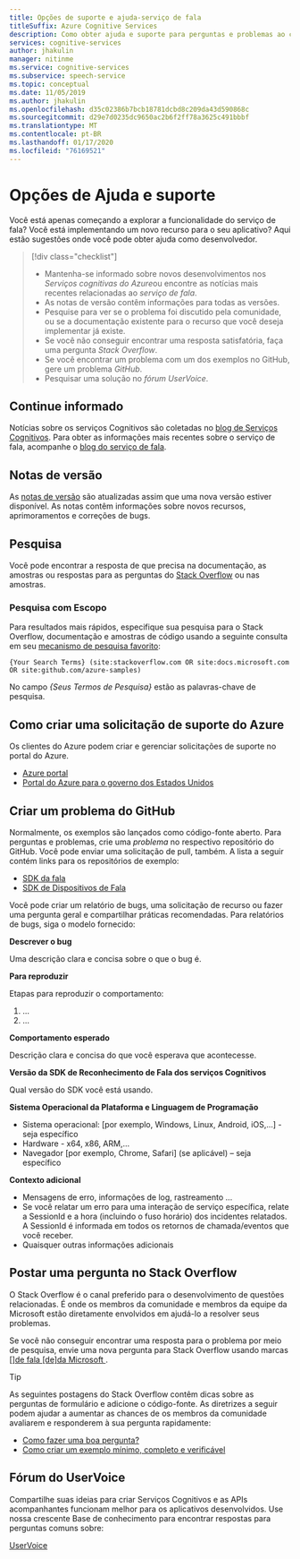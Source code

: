 ```yaml
---
title: Opções de suporte e ajuda-serviço de fala
titleSuffix: Azure Cognitive Services
description: Como obter ajuda e suporte para perguntas e problemas ao criar aplicativos que se integram com o serviço de fala
services: cognitive-services
author: jhakulin
manager: nitinme
ms.service: cognitive-services
ms.subservice: speech-service
ms.topic: conceptual
ms.date: 11/05/2019
ms.author: jhakulin
ms.openlocfilehash: d35c02386b7bcb18781dcbd8c209da43d590868c
ms.sourcegitcommit: d29e7d0235dc9650ac2b6f2ff78a3625c491bbbf
ms.translationtype: MT
ms.contentlocale: pt-BR
ms.lasthandoff: 01/17/2020
ms.locfileid: "76169521"
---
```

# <a name="support-and-help-options"></a>Opções de Ajuda e suporte

Você está apenas começando a explorar a funcionalidade do serviço de fala? Você está implementando um novo recurso para o seu aplicativo? Aqui estão sugestões onde você pode obter ajuda como desenvolvedor.

> [!div class="checklist"]
> * Mantenha-se informado sobre novos desenvolvimentos nos *Serviços cognitivas do Azure*ou encontre as notícias mais recentes relacionadas ao *serviço de fala*.
> * As notas de versão contêm informações para todas as versões.
> * Pesquise para ver se o problema foi discutido pela comunidade, ou se a documentação existente para o recurso que você deseja implementar já existe.
> * Se você não conseguir encontrar uma resposta satisfatória, faça uma pergunta *Stack Overflow*.
> * Se você encontrar um problema com um dos exemplos no GitHub, gere um problema *GitHub*.
> * Pesquisar uma solução no *fórum UserVoice*.

## <a name="stay-informed"></a>Continue informado

Notícias sobre os serviços Cognitivos são coletadas no [blog de Serviços Cognitivos](https://azure.microsoft.com/blog/topics/cognitive-services/). Para obter as informações mais recentes sobre o serviço de fala, acompanhe o [blog do serviço de fala](https://azure.microsoft.com/blog/tag/speech-service/).

## <a name="release-notes"></a>Notas de versão

As [notas de versão](https://aka.ms/csspeech/whatsnew) são atualizadas assim que uma nova versão estiver disponível. As notas contêm informações sobre novos recursos, aprimoramentos e correções de bugs.

## <a name="search"></a>Pesquisa

Você pode encontrar a resposta de que precisa na documentação, as amostras ou respostas para as perguntas do [Stack Overflow](https://www.stackoverflow.com) ou nas amostras.

### <a name="scoped-search"></a>Pesquisa com Escopo

Para resultados mais rápidos, especifique sua pesquisa para o Stack Overflow, documentação e amostras de código usando a seguinte consulta em seu [mecanismo de pesquisa favorito](https://bing.com):

```
{Your Search Terms} (site:stackoverflow.com OR site:docs.microsoft.com OR site:github.com/azure-samples)
```

No campo *{Seus Termos de Pesquisa}* estão as palavras-chave de pesquisa.

## <a name="create-an-azure-support-request"></a>Como criar uma solicitação de suporte do Azure

Os clientes do Azure podem criar e gerenciar solicitações de suporte no portal do Azure.

* [Azure portal](https://ms.portal.azure.com/#blade/Microsoft_Azure_Support/HelpAndSupportBlade/overview)
* [Portal do Azure para o governo dos Estados Unidos](https://portal.azure.us)

## <a name="create-a-github-issue"></a>Criar um problema do GitHub

Normalmente, os exemplos são lançados como código-fonte aberto. Para perguntas e problemas, crie uma *problema* no respectivo repositório do GitHub. Você pode enviar uma solicitação de pull, também. A lista a seguir contém links para os repositórios de exemplo:

* [SDK da fala](https://github.com/Azure-Samples/cognitive-services-speech-sdk/issues)
* [SDK de Dispositivos de Fala](https://github.com/Azure-Samples/Cognitive-Services-Speech-Devices-SDK/issues)

Você pode criar um relatório de bugs, uma solicitação de recurso ou fazer uma pergunta geral e compartilhar práticas recomendadas. Para relatórios de bugs, siga o modelo fornecido:

**Descrever o bug**

Uma descrição clara e concisa sobre o que o bug é.

**Para reproduzir**

Etapas para reproduzir o comportamento:
1. ...
2. ...

**Comportamento esperado**

Descrição clara e concisa do que você esperava que acontecesse.

**Versão da SDK de Reconhecimento de Fala dos serviços Cognitivos**

Qual versão do SDK você está usando.

**Sistema Operacional da Plataforma e Linguagem de Programação**

 - Sistema operacional: [por exemplo, Windows, Linux, Android, iOS,...] - seja específico
 - Hardware - x64, x86, ARM,...
 - Navegador [por exemplo, Chrome, Safari] (se aplicável) – seja específico

**Contexto adicional**

 - Mensagens de erro, informações de log, rastreamento ...
 - Se você relatar um erro para uma interação de serviço específica, relate a SessionId e a hora (incluindo o fuso horário) dos incidentes relatados. A SessionId é informada em todos os retornos de chamada/eventos que você receber.
 - Quaisquer outras informações adicionais

## <a name="post-a-question-to-stack-overflow"></a>Postar uma pergunta no Stack Overflow

O Stack Overflow é o canal preferido para o desenvolvimento de questões relacionadas. É onde os membros da comunidade e membros da equipe da Microsoft estão diretamente envolvidos em ajudá-lo a resolver seus problemas.

Se você não conseguir encontrar uma resposta para o problema por meio de pesquisa, envie uma nova pergunta para Stack Overflow usando marcas [\[\]de fala \[de\]da Microsoft ](https://stackoverflow.com/questions/tagged/microsoft-cognitive+speech).

> [!TIP]
> As seguintes postagens do Stack Overflow contêm dicas sobre as perguntas de formulário e adicione o código-fonte. As diretrizes a seguir podem ajudar a aumentar as chances de os membros da comunidade avaliarem e responderem à sua pergunta rapidamente:  
> * [Como fazer uma boa pergunta?](https://stackoverflow.com/help/how-to-ask)
> * [Como criar um exemplo mínimo, completo e verificável](https://stackoverflow.com/help/mcve)

## <a name="uservoice-forum"></a>Fórum do UserVoice

Compartilhe suas ideias para criar Serviços Cognitivos e as APIs acompanhantes funcionam melhor para os aplicativos desenvolvidos. Use nossa crescente Base de conhecimento para encontrar respostas para perguntas comuns sobre:

[UserVoice](https://cognitive.uservoice.com/)
